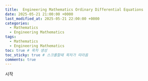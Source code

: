 ```yaml
---
title:  Engineering Mathematics Ordinary Differential Equations
date: 2025-05-21 21:00:00 +0000
last_modified_at: 2025-05-21 22:00:00 +0000
categories: 
  - Mathematics
  - Engineering Mathematics
tags:
  - Mathematics
  - Engineering Mathematics
toc: true # 목차 생성
toc_sticky: true # 스크롤할때 목차가 따라옴
comments: true
---
```

시작
